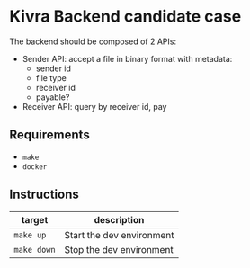 # Kivra Backend candidate case

The backend should be composed of 2 APIs:
  * Sender API: accept a file in binary format with metadata:
    * sender id
    * file type
    * receiver id
    * payable?
  * Receiver API: query by receiver id, pay
  
## Requirements
  * `make`
  * `docker`

## Instructions
  target|description
  -|-
  `make up`|Start the dev environment
  `make down`|Stop the dev environment

